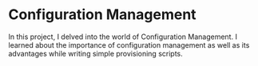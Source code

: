 # **Configuration Management**

In this project, I delved into the world of Configuration Management. I learned
about the importance of configuration management as well as its advantages while
writing simple provisioning scripts.
